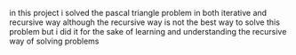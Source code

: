 in this project i solved the pascal triangle problem
in both iterative and recursive way
although the recursive way is not the best way to solve this problem but i did it for the sake of learning and understanding the recursive way of solving problems
